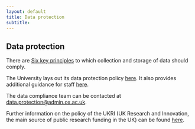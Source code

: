 ```yaml
---
layout: default
title: Data protection
subtitle: 
---
```


## Data protection

There are [Six key principles](https://unioxfordnexus.sharepoint.com/sites/ADMN-UASMosaicDocumentHub/Compliance/Forms/AllItems.aspx?id=%2Fsites%2FADMN%2DUASMosaicDocumentHub%2FCompliance%2F18%5F04%5F30%5FPrinciples%5Froadmap%5FFINAL%2Epdf&parent=%2Fsites%2FADMN%2DUASMosaicDocumentHub%2FCompliance) to which collection and storage of data should comply.

The University lays out its data protection policy [here](https://compliance.admin.ox.ac.uk/data-protection-policy). It also provides additional guidance for staff [here](https://compliance.admin.ox.ac.uk/staff-guidance).

The data compliance team can be contacted at [data.protection@admin.ox.ac.uk](mailto:data.protection@admin.ox.ac.uk).
 
Further information on the policy of the UKRI (UK Research and Innovation, the main source of public research funding in the UK) can be found [here](https://www.ukri.org/about-us/policies-standards-and-data/gdpr-and-research-an-overview-for-researchers/).
